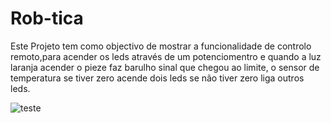 # Rob-tica
Este Projeto tem como objectivo de mostrar a funcionalidade de controlo remoto,para acender os leds através de um potenciomentro e quando a luz laranja acender o pieze faz barulho sinal que chegou ao limite, o sensor de temperatura se tiver zero acende dois leds se não tiver zero liga outros leds.



![teste](https://user-images.githubusercontent.com/7680071/83420250-44e42d00-a41e-11ea-9065-072514c848a7.png)

